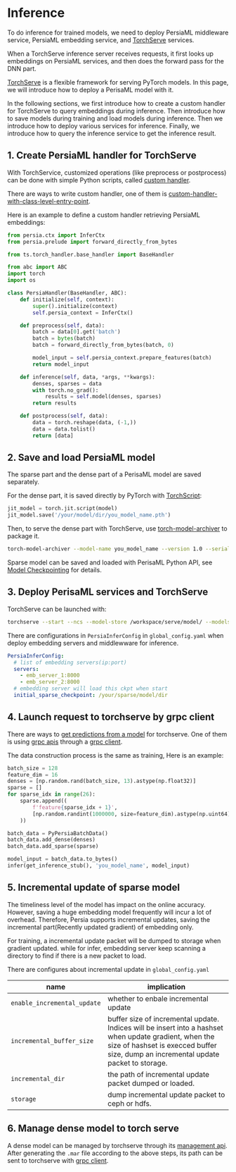 Inference
======

To do inference for trained models, we need to deploy PersiaML middleware service, PersiaML embedding service, and [TorchServe] services.

When a TorchServe inference server receives requests, it first looks up embeddings on PersiaML services, and then does the forward pass for the DNN part.

[TorchServe] is a flexible framework for serving PyTorch models. In this page, we will introduce how to deploy a PerisaML model with it.

In the following sections, we first introduce how to create a custom handler for TorchServe to query embeddings during inference. Then introduce how to save models during training and load models during inference. Then we introduce how to deploy various services for inference. Finally, we introduce how to query the inference service to get the inference result.

## 1. Create PersiaML handler for TorchServe

With TorchService, customized operations (like preprocess or postprocess) can be done with simple Python scripts, called [custom handler].

There are ways to write custom handler, one of them is [custom-handler-with-class-level-entry-point].

Here is an example to define a custom handler retrieving PersiaML embeddings:

```python
from persia.ctx import InferCtx
from persia.prelude import forward_directly_from_bytes

from ts.torch_handler.base_handler import BaseHandler

from abc import ABC
import torch
import os

class PersiaHandler(BaseHandler, ABC):
    def initialize(self, context):
        super().initialize(context)
        self.persia_context = InferCtx()

    def preprocess(self, data):
        batch = data[0].get('batch')
        batch = bytes(batch)
        batch = forward_directly_from_bytes(batch, 0)

        model_input = self.persia_context.prepare_features(batch)
        return model_input

    def inference(self, data, *args, **kwargs):
        denses, sparses = data
        with torch.no_grad():
            results = self.model(denses, sparses)
        return results

    def postprocess(self, data):
        data = torch.reshape(data, (-1,))
        data = data.tolist()
        return [data]
```

## 2. Save and load PersiaML model

The sparse part and the dense part of a PerisaML model are saved separately.

For the dense part, it is saved directly by PyTorch with [TorchScript]:

```python
jit_model = torch.jit.script(model)
jit_model.save('/your/model/dir/you_model_name.pth')
```

Then, to serve the dense part with TorchServe, use [torch-model-archiver] to package it.

```bash
torch-model-archiver --model-name you_model_name --version 1.0 --serialized-file /your/model/dir/you_model_name.pth --handler /your/model/dir/persia_handler.py
```

Sparse model can be saved and loaded with PerisaML Python API, see [Model Checkpointing](../model-checkpointing/index.md) for details.

## 3. Deploy PerisaML services and TorchServe

TorchServe can be launched with:

```bash
torchserve --start --ncs --model-store /workspace/serve/model/ --models you_model_name.mar
```

There are configurations in `PersiaInferConfig` in `global_config.yaml` when deploy embedding servers and middlewware for inference.

```yaml
PersiaInferConfig:
  # list of embedding servers(ip:port)
  servers:
    - emb_server_1:8000
    - emb_server_2:8000
  # embedding server will load this ckpt when start
  initial_sparse_checkpoint: /your/sparse/model/dir
```

## 4. Launch request to torchserve by grpc client

There are ways to [get predictions from a model] for torchserve. One of them is using [grpc apis] through a [grpc client].

The data construction process is the same as training, Here is an example:
```python
batch_size = 128
feature_dim = 16
denses = [np.random.rand(batch_size, 13).astype(np.float32)]
sparse = []
for sparse_idx in range(26):
    sparse.append((
        f'feature{sparse_idx + 1}',
        [np.random.randint(1000000, size=feature_dim).astype(np.uint64) for _ in range(batch_size)]
    ))

batch_data = PyPersiaBatchData()
batch_data.add_dense(denses)
batch_data.add_sparse(sparse)

model_input = batch_data.to_bytes()
infer(get_inference_stub(), 'you_model_name', model_input)
```

## 5. Incremental update of sparse model

The timeliness level of the model has impact on the online accuracy. However, saving a huge embedding model frequently will incur a lot of overhead. Therefore, Persia supports incremental updates, saving the incremental part(Recently updated gradient) of embedding only.

For training, a incremental update packet will be dumped to storage when gradient updated. while for infer, embedding server keep scanning a directory to find if there is a new packet to load.

There are configures about incremental update in `global_config.yaml`

|  name   | implication  |
|  ----  | ----  |
| `enable_incremental_update` | whether to enbale incremental update |
| `incremental_buffer_size` | buffer size of incremental update. Indices will be insert into a hashset when update gradient, when the size of hashset is execced buffer size, dump an incremental update packet to storage. |
| `incremental_dir` | the path of incremental update packet dumped or loaded. |
| `storage` | dump incremental update packet to ceph or hdfs. |


## 6. Manage dense model to torch serve

A dense model can be managed by torchserve through its [management api]. After generating the `.mar` file according to the above steps, its path can be sent to torchserve with [grpc client].



[TorchServe]: https://github.com/pytorch/serve
[custom-handler-with-class-level-entry-point]: https://github.com/pytorch/serve/blob/master/docs/custom_service.md#custom-handler-with-class-level-entry-point
[custom handler]: https://github.com/pytorch/serve/blob/master/docs/custom_service.md#custom-handlers
[TorchScript]: https://pytorch.org/docs/stable/jit.html
[torch-model-archiver]:https://github.com/pytorch/serve/blob/master/model-archiver/README.md
[grpc client]: https://github.com/pytorch/serve/blob/master/ts_scripts/torchserve_grpc_client.py
[get predictions from a model]: https://github.com/pytorch/serve#get-predictions-from-a-model
[grpc apis]: https://github.com/pytorch/serve#using-grpc-apis-through-python-client
[management api]: https://github.com/pytorch/serve/blob/master/docs/management_api.md#management-api

